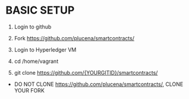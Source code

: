 BASIC SETUP
============

1. Login to github

2. Fork https://github.com/plucena/smartcontracts/

3. Login to Hyperledger VM

4. cd /home/vagrant

5. git clone https://github.com/{YOURGITID}/smartcontracts/

* DO NOT CLONE https://github.com/plucena/smartcontracts/, CLONE YOUR FORK


